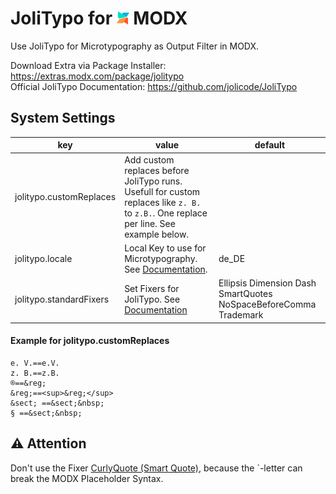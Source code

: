 # JoliTypo for <img src="https://raw.githubusercontent.com/modxcms/revolution/2.x/manager/templates/default/images/modx-icon-color.svg" width="20"> MODX

Use JoliTypo for Microtypography as Output Filter in MODX.

Download Extra via Package Installer: https://extras.modx.com/package/jolitypo  
Official JoliTypo Documentation: https://github.com/jolicode/JoliTypo

## System Settings

| key | value | default |
| --------------- | --------------- | --------------- |
| jolitypo.customReplaces | Add custom replaces before JoliTypo runs. Usefull for custom replaces like `z. B.` to `z.B.`. One replace per line. See example below. |  |
| jolitypo.locale | Local Key to use for Microtypography. See [Documentation](https://github.com/jolicode/JoliTypo#fixer-recommendations-by-locale). | de_DE |
| jolitypo.standardFixers | Set Fixers for JoliTypo. See [Documentation](https://github.com/jolicode/JoliTypo#available-fixers) | Ellipsis Dimension Dash SmartQuotes NoSpaceBeforeComma Trademark |

#### Example for jolitypo.customReplaces

```
e. V.==e.V.
z. B.==z.B.
®==&reg;
&reg;==<sup>&reg;</sup>
&sect; ==&sect;&nbsp;
§ ==&sect;&nbsp;
```

## ⚠️ Attention

Don't use the Fixer [CurlyQuote (Smart Quote)](https://github.com/jolicode/JoliTypo#curlyquote-smart-quote), because the `-letter can break the MODX Placeholder Syntax.
